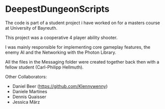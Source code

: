 # DeepestDungeonScripts

The code is part of a student project i have worked on for a masters course at University of Bayreuth.

This project was a cooperative 4 player ability shooter.

I was mainly responsible for implementing core gameplay features, the enemy AI and the Networking with the Photon Library.

All the files in the Messaging folder were created together back then with a fellow student (Carl-Philipp Hellmuth).

Other Collaborators:
  - Daniel Beer (https://github.com/Klennywenny)
  - Daniele Martines
  - Dennis Quaisser
  - Jessica März

